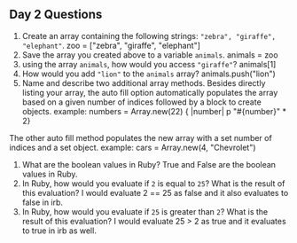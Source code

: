 ## Day 2 Questions

1. Create an array containing the following strings: `"zebra", "giraffe", "elephant"`.
zoo = ["zebra", "giraffe", "elephant"]
1. Save the array you created above to a variable `animals`.
animals = zoo
1. using the array `animals`, how would you access `"giraffe"`?
animals[1]
1. How would you add `"lion"` to the `animals` array?
animals.push("lion")
1. Name and describe two additional array methods.
Besides directly listing your array, the auto fill option automatically populates the array based on a given number of indices followed by a block to create objects.
example: numbers = Array.new(22) { |number| p "#{number}" * 2}

The other auto fill method populates the new array with a set number of indices and
a set object.
example: cars = Array.new(4, "Chevrolet")

1. What are the boolean values in Ruby?
True and False are the boolean values in Ruby.
1. In Ruby, how would you evaluate if `2` is equal to `25`? What is the result of this evaluation?
I would evaluate 2 == 25 as false and it also evaluates to false in irb.
1. In Ruby, how would you evaluate if `25` is greater than `2`? What is the result of this evaluation?
I would evaluate 25 > 2 as true and it evaluates to true in irb as well.
